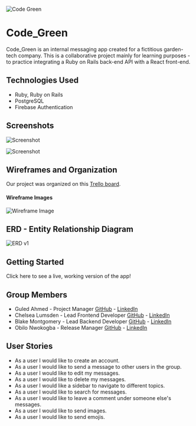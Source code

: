 ![Code Green](https://i.imgur.com/0eRSOft.jpg)

# Code_Green

Code_Green is an internal messaging app created for a fictitious garden-tech company. This is a collaborative project mainly for learning purposes - to practice integrating a Ruby on Rails back-end API with a React front-end.


## Technologies Used
* Ruby, Ruby on Rails
* PostgreSQL
* Firebase Authentication


## Screenshots
![Screenshot](https://i.imgur.com/6WWbcOP.png)

![Screenshot](https://i.imgur.com/mhgWjba.png)

## Wireframes and Organization

Our project was organized on this [Trello board](https://trello.com/b/oMP3lmGH/project-4-garden-tech).

#### Wireframe Images

![Wireframe Image](https://i.imgur.com/V2XfHtP.png)

## ERD - Entity Relationship Diagram

![ERD v1](https://i.imgur.com/UVh3Obc.png)

## Getting Started
Click here to see a live, working version of the app!

## Group Members
* Guled Ahmed - Project Manager [GitHub](https://github.com/gguleid) - [LinkedIn](https://www.linkedin.com/in/guled-ahmed-38a69055/)
* Chelsea Lumsden - Lead Frontend Developer [GitHub](https://github.com/clums19) - [LinkedIn](https://www.linkedin.com/in/chelsea-lumsden-112623210/)
* Blake Montgomery - Lead Backend Developer [GitHub](https://github.com/montblake) - [LinkedIn](https://www.linkedin.com/in/blake-montgomery312/)
* Obilo Nwokogba - Release Manager [GitHub](https://github.com/obi-nwokogba) - [LinkedIn](https://www.linkedin.com/in/obi-nwokogba/)

## User Stories
* As a user I would like to create an account.
* As a user I would like to send a message to other users in the group.
* As a user I would like to edit my messages.
* As a user I would like to delete my messages.
* As a user I would like a sidebar to navigate to different topics.
* As a user I would like to search for messages.
* As a user I would like to leave a comment under someone else's messages.
* As a user I would like to send images.
* As a user I would like to send emojis.